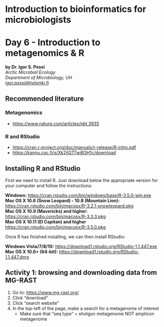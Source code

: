 <h1 id="introduction-to-bioinformatics-for-microbiologists">Introduction to bioinformatics for microbiologists</h1>
<h1 id="day-6---introduction-to-metagenomics--r">Day 6 - Introduction to metagenomics &amp; R</h1>
<p><strong>by Dr. Igor S. Pessi</strong><br>
<em>Arctic Microbial Ecology<br>
Department of Microbiology, UH<br>
<a href="mailto:igor.pessi@helsinki.fi">igor.pessi@helsinki.fi</a></em></p>
<h2 id="recommended-literature">Recommended literature</h2>
<h3 id="metagenomics">Metagenomics</h3>
<ul>
<li><a href="https://www.nature.com/articles/nbt.3935">https://www.nature.com/articles/nbt.3935</a></li>
</ul>
<h3 id="r-and-rstudio">R and RStudio</h3>
<ul>
<li><a href="https://cran.r-project.org/doc/manuals/r-release/R-intro.pdf">https://cran.r-project.org/doc/manuals/r-release/R-intro.pdf</a></li>
<li><a href="https://kannu.csc.fi/s/Xk2jIQT7wiB3H1c/download">https://kannu.csc.fi/s/Xk2jIQT7wiB3H1c/download</a></li>
</ul>
<h2 id="installing-r-and-rstudio">Installing R and RStudio</h2>
<p>First we need to install R. Just download below the appropriate version for your computer and follow the instructions:</p>
<p><strong>Windows:</strong> <a href="https://cran.rstudio.com/bin/windows/base/R-3.5.0-win.exe">https://cran.rstudio.com/bin/windows/base/R-3.5.0-win.exe</a><br>
<strong>Mac OS X 10.6 (Snow Leopard) - 10.8 (Mountain Lion):</strong> <a href="https://cran.rstudio.com/bin/macosx/R-3.2.1-snowleopard.pkg">https://cran.rstudio.com/bin/macosx/R-3.2.1-snowleopard.pkg</a><br>
<strong>Mac OS X 10.9 (Mavericks) and higher:</strong> <a href="https://cran.rstudio.com/bin/macosx/R-3.3.3.pkg">https://cran.rstudio.com/bin/macosx/R-3.3.3.pkg</a><br>
<strong>Mac OS X 10.11 (El Capitan) and higher</strong> <a href="https://cran.rstudio.com/bin/macosx/R-3.5.0.pkg">https://cran.rstudio.com/bin/macosx/R-3.5.0.pkg</a></p>
<p>Once R has finished installing, we can then install RStudio:</p>
<p><strong>Windows Vista/7/8/10:</strong> <a href="https://download1.rstudio.org/RStudio-1.1.447.exe">https://download1.rstudio.org/RStudio-1.1.447.exe</a><br>
<strong>Mac OS X 10.6+ (64-bit):</strong> <a href="https://download1.rstudio.org/RStudio-1.1.447.dmg">https://download1.rstudio.org/RStudio-1.1.447.dmg</a></p>
<h2 id="activity-1-browsing-and-downloading-data-from-mg-rast">Activity 1: browsing and downloading data from MG-RAST</h2>
<ol>
<li>Go to: <a href="https://www.mg-rast.org/">https://www.mg-rast.org/</a></li>
<li>Click “download”</li>
<li>Click “search website”</li>
<li>In the top-left of the page, make a search for a metagenome of interest
<ul>
<li>Make sure that “seq type” = shotgun metagenome NOT amplicon metagenome</li>
</ul>
</li>
</ol>

